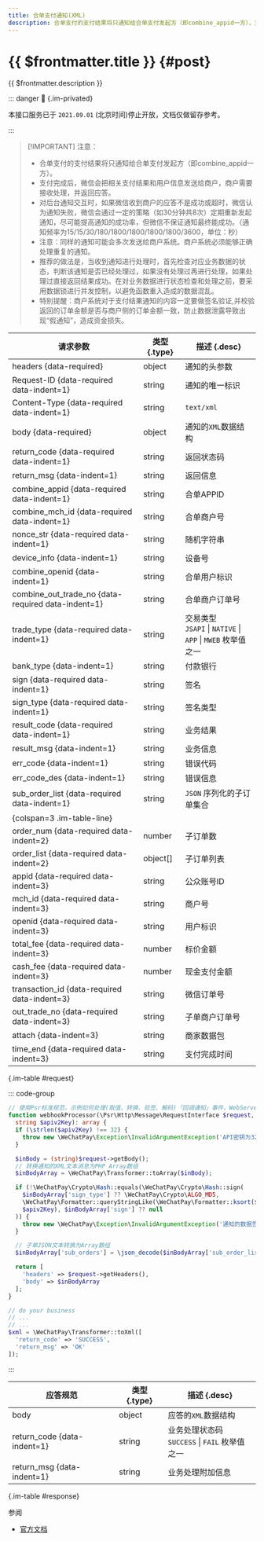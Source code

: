 ```yaml
---
title: 合单支付通知(XML)
description: 合单支付的支付结果将只通知给合单支付发起方（即combine_appid一方），支付完成后，微信会把相关支付结果和用户信息发送给商户，商户需要接收处理，并返回应答。
---
```


# {{ $frontmatter.title }} {#post}

{{ $frontmatter.description }}

::: danger :closed_lock_with_key: {.im-privated}

本接口服务已于 `2021.09.01` (北京时间)停止开放，文档仅做留存参考。

:::

> [!IMPORTANT] 注意：
> - 合单支付的支付结果将只通知给合单支付发起方（即combine_appid一方）。
> - 支付完成后，微信会把相关支付结果和用户信息发送给商户，商户需要接收处理，并返回应答。
> - 对后台通知交互时，如果微信收到商户的应答不是成功或超时，微信认为通知失败，微信会通过一定的策略（如30分钟共8次）定期重新发起通知，尽可能提高通知的成功率，但微信不保证通知最终能成功。（通知频率为15/15/30/180/1800/1800/1800/1800/3600，单位：秒）
> - 注意：同样的通知可能会多次发送给商户系统。商户系统必须能够正确处理重复的通知。
> - 推荐的做法是，当收到通知进行处理时，首先检查对应业务数据的状态，判断该通知是否已经处理过，如果没有处理过再进行处理，如果处理过直接返回结果成功。在对业务数据进行状态检查和处理之前，要采用数据锁进行并发控制，以避免函数重入造成的数据混乱。
> - 特别提醒：商户系统对于支付结果通知的内容一定要做签名验证,并校验返回的订单金额是否与商户侧的订单金额一致，防止数据泄露导致出现“假通知”，造成资金损失。

| 请求参数 | 类型 {.type} | 描述 {.desc}
| -- | -- | --
| headers {data-required} | object | 通知的头参数
| Request-ID {data-required data-indent=1} | string | 通知的唯一标识
| Content-Type {data-required data-indent=1} | string | `text/xml`
| body {data-required} | object | 通知的`XML`数据结构
| return_code {data-required data-indent=1} | string | 返回状态码
| return_msg {data-indent=1} | string | 返回信息
| combine_appid {data-required data-indent=1} | string | 合单APPID
| combine_mch_id {data-required data-indent=1} | string | 合单商户号
| nonce_str {data-required data-indent=1} | string | 随机字符串
| device_info {data-indent=1} | string | 设备号
| combine_openid {data-indent=1} | string | 合单用户标识
| combine_out_trade_no {data-required data-indent=1} | string | 合单商户订单号
| trade_type {data-required data-indent=1} | string | 交易类型<br/>`JSAPI` \| `NATIVE` \| `APP` \| `MWEB` 枚举值之一
| bank_type {data-indent=1} | string | 付款银行
| sign {data-required data-indent=1} | string | 签名
| sign_type {data-required data-indent=1} | string | 签名类型
| result_code {data-required data-indent=1} | string | 业务结果
| result_msg {data-indent=1} | string | 业务信息
| err_code {data-indent=1} | string | 错误代码
| err_code_des {data-indent=1} | string | 错误信息
| sub_order_list {data-required data-indent=1} | string | `JSON` 序列化的子订单集合
| {colspan=3 .im-table-line}
| order_num {data-required data-indent=2} | number | 子订单数
| order_list {data-required data-indent=2} | object[] | 子订单列表
| appid {data-required data-indent=3} | string | 公众账号ID
| mch_id {data-required data-indent=3} | string | 商户号
| openid {data-required data-indent=3} | string | 用户标识
| total_fee {data-required data-indent=3} | number | 标价金额
| cash_fee {data-required data-indent=3} | number | 现金支付金额
| transaction_id {data-required data-indent=3} | string | 微信订单号
| out_trade_no {data-required data-indent=3} | string | 子单商户订单号
| attach {data-indent=3} | string | 商家数据包
| time_end {data-required data-indent=3} | string | 支付完成时间

{.im-table #request}

::: code-group

```php [处理程序]
// 使用Psr标准规范，示例如何处理(取值、转换、验签、解码)「回调通知」事件，WebServer不同，用法略有差异，供参考实现。
function webhookProcessor(\Psr\Http\Message\RequestInterface $request,
  string $apiv2Key): array {
  if (\strlen($apiv2Key) !== 32) {
    throw new \WeChatPay\Exception\InvalidArgumentException('API密钥为32字节，长度不对');
  }

  $inBody = (string)$request->getBody();
  // 转换通知的XML文本消息为PHP Array数组
  $inBodyArray = \WeChatPay\Transformer::toArray($inBody);

  if (!\WeChatPay\Crypto\Hash::equals(\WeChatPay\Crypto\Hash::sign(
    $inBodyArray['sign_type'] ?? \WeChatPay\Crypto\ALGO_MD5,
    \WeChatPay\Formatter::queryStringLike(\WeChatPay\Formatter::ksort($inBodyArray)),
    $apiv2Key), $inBodyArray['sign'] ?? null
  )) {
    throw new \WeChatPay\Exception\InvalidArgumentException('通知的数据签名校验未通过');
  }

  // 子单JSON文本转换为Array数组
  $inBodyArray['sub_orders'] = \json_decode($inBodyArray['sub_order_list'], true);

  return [
    'headers' => $request->getHeaders(),
    'body' => $inBodyArray
  ];
}

// do your business
// ...
// ...
$xml = \WeChatPay\Transformer::toXml([
  'return_code' => 'SUCCESS',
  'return_msg' => 'OK'
]);
```

:::

| 应答规范 | 类型 {.type} | 描述 {.desc}
| --- | --- | ---
| body | object | 应答的`XML`数据结构
| return_code {data-indent=1} | string | 业务处理状态码<br/>`SUCCESS` \| `FAIL` 枚举值之一
| return_msg {data-indent=1} | string | 业务处理附加信息

{.im-table #response}

参阅
- [官方文档](https://pay.weixin.qq.com/wiki/doc/api/combine.php?chapter=24_4&index=5)
